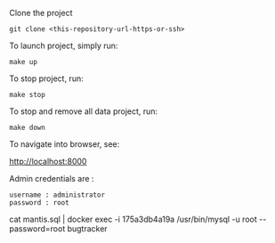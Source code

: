 
Clone the project

```
git clone <this-repository-url-https-or-ssh>
```

To launch project, simply run:

```
make up
```

To stop project, run:

```
make stop
```

To stop and remove all data project, run:

```
make down
```

To navigate into browser, see:


[http://localhost:8000](http://localhost:8000)


Admin credentials are :

```
username : administrator
password : root
```


cat mantis.sql | docker exec -i 175a3db4a19a /usr/bin/mysql -u root --password=root bugtracker
